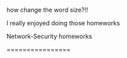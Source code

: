 how change the word size?!!


I really enjoyed doing those homeworks

Network-Security homeworks

================
